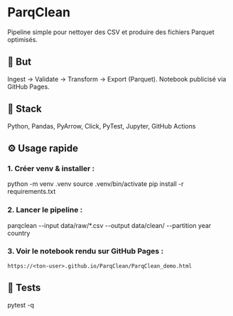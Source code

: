 # ParqClean

Pipeline simple pour nettoyer des CSV et produire des fichiers Parquet optimisés.

## 🚀 But
Ingest → Validate → Transform → Export (Parquet). Notebook publicisé via GitHub Pages.

## 🧱 Stack
Python, Pandas, PyArrow, Click, PyTest, Jupyter, GitHub Actions

## ⚙️ Usage rapide
### 1. Créer venv & installer :
python -m venv .venv
source .venv/bin/activate
pip install -r requirements.txt
### 2. Lancer le pipeline :
parqclean --input data/raw/*.csv --output data/clean/ --partition year country
### 3. Voir le notebook rendu sur GitHub Pages :
`https://<ton-user>.github.io/ParqClean/ParqClean_demo.html`

## 🧪 Tests
pytest -q